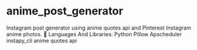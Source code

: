 # anime_post_generator
Instagram post generator using anime quotes api and Pinterest Instagram anime photos. 🚀 Languages And Libraries: Python Pillow Apscheduler instapy_cli anime quotes api
